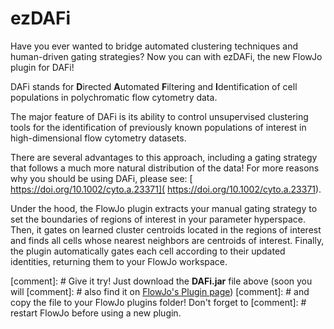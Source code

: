 # ezDAFi
Have you ever wanted to bridge automated clustering techniques and 
human-driven gating strategies? Now you can with ezDAFi, the new 
FlowJo plugin for DAFi!

DAFi stands for **D**irected **A**utomated **F**iltering and
**I**dentification of cell populations in polychromatic
flow cytometry data.

The major feature of DAFi is its ability to control unsupervised
clustering tools for the identification of previously known
populations of interest in high-dimensional flow cytometry
datasets.

There are several advantages to this approach, including a 
gating strategy that follows a much more natural distribution of
the data! For more reasons why you should be using DAFi,
please see: [ https://doi.org/10.1002/cyto.a.23371]( https://doi.org/10.1002/cyto.a.23371). 

Under the hood, the FlowJo plugin extracts your manual gating
strategy to set the boundaries of regions of interest in your
parameter hyperspace. Then, it gates on learned cluster centroids
located in the regions of interest and finds all cells whose
nearest neighbors are centroids of interest. Finally, the plugin
automatically gates each cell according to their updated
identities, returning them to your FlowJo workspace.

[comment]: # Give it try! Just download the __DAFi.jar__ file above (soon you will
[comment]: # also find it on [FlowJo's Plugin page](https://www.flowjo.com/exchange/#/))
[comment]: # and copy the file to your FlowJo plugins folder! Don't forget to
[comment]: # restart FlowJo before using a new plugin.
  
  